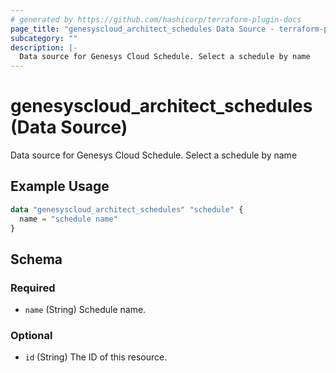 ```yaml
---
# generated by https://github.com/hashicorp/terraform-plugin-docs
page_title: "genesyscloud_architect_schedules Data Source - terraform-provider-genesyscloud"
subcategory: ""
description: |-
  Data source for Genesys Cloud Schedule. Select a schedule by name
---
```


# genesyscloud_architect_schedules (Data Source)

Data source for Genesys Cloud Schedule. Select a schedule by name

## Example Usage

```terraform
data "genesyscloud_architect_schedules" "schedule" {
  name = "schedule name"
}
```

<!-- schema generated by tfplugindocs -->
## Schema

### Required

- `name` (String) Schedule name.

### Optional

- `id` (String) The ID of this resource.


